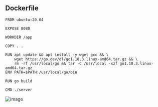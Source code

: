 ## Dockerfile

```
FROM ubuntu:20.04

EXPOSE 8080

WORKDIR /app

COPY . .

RUN apt update && apt install -y wget gcc && \
    wget https://go.dev/dl/go1.18.3.linux-amd64.tar.gz && \
    rm -rf /usr/local/go && tar -C /usr/local -xzf go1.18.3.linux-amd64.tar.gz
ENV PATH=$PATH:/usr/local/go/bin

RUN go build

CMD ./server
```

![image](https://user-images.githubusercontent.com/75350516/176168093-cacc8f88-80ac-4c76-b2ea-7d7374be025a.png)
